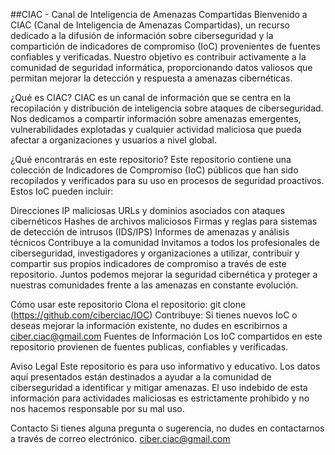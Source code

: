 ##CIAC - Canal de Inteligencia de Amenazas Compartidas
Bienvenido a CIAC (Canal de Inteligencia de Amenazas Compartidas), un recurso dedicado a la difusión de información sobre ciberseguridad y la compartición de indicadores de compromiso (IoC) provenientes de fuentes confiables y verificadas. Nuestro objetivo es contribuir activamente a la comunidad de seguridad informática, proporcionando datos valiosos que permitan mejorar la detección y respuesta a amenazas cibernéticas.

¿Qué es CIAC?
CIAC es un canal de información que se centra en la recopilación y distribución de inteligencia sobre ataques de ciberseguridad. Nos dedicamos a compartir información sobre amenazas emergentes, vulnerabilidades explotadas y cualquier actividad maliciosa que pueda afectar a organizaciones y usuarios a nivel global.

¿Qué encontrarás en este repositorio?
Este repositorio contiene una colección de Indicadores de Compromiso (IoC) públicos que han sido recopilados y verificados para su uso en procesos de seguridad proactivos. Estos IoC pueden incluir:

Direcciones IP maliciosas
URLs y dominios asociados con ataques cibernéticos
Hashes de archivos maliciosos
Firmas y reglas para sistemas de detección de intrusos (IDS/IPS)
Informes de amenazas y análisis técnicos
Contribuye a la comunidad
Invitamos a todos los profesionales de ciberseguridad, investigadores y organizaciones a utilizar, contribuir y compartir sus propios indicadores de compromiso a través de este repositorio. Juntos podemos mejorar la seguridad cibernética y proteger a nuestras comunidades frente a las amenazas en constante evolución.

Cómo usar este repositorio
Clona el repositorio: git clone (https://github.com/ciberciac/IOC)
Contribuye: Si tienes nuevos IoC o deseas mejorar la información existente, no dudes en escribirnos a ciber.ciac@gmail.com
Fuentes de Información
Los IoC compartidos en este repositorio provienen de fuentes publicas, confiables y verificadas.

Aviso Legal
Este repositorio es para uso informativo y educativo. Los datos aquí presentados están destinados a ayudar a la comunidad de ciberseguridad a identificar y mitigar amenazas. El uso indebido de esta información para actividades maliciosas es estrictamente prohibido y no nos hacemos responsable por su mal uso. 

Contacto
Si tienes alguna pregunta o sugerencia, no dudes en contactarnos a través de correo electrónico.
ciber.ciac@gmail.com

